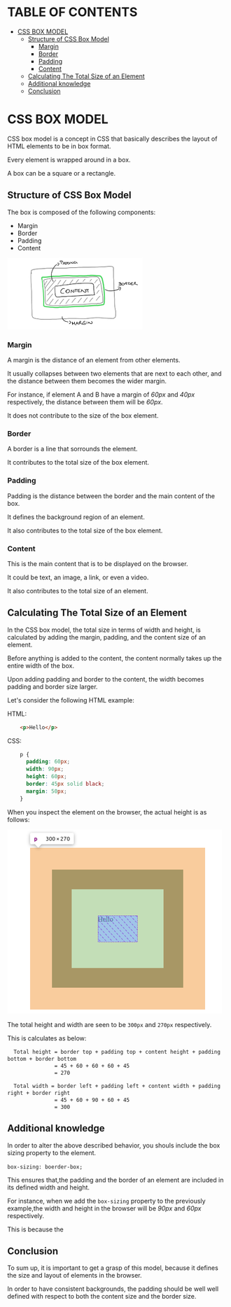 # TABLE OF CONTENTS
- [CSS BOX MODEL](#css-box-model)
  - [Structure of CSS Box Model](#structure-of-css-box-model)
    - [Margin](#margin)
    - [Border](#border)
    - [Padding](#padding)
    - [Content](#content)
  - [Calculating The Total Size of an Element](#calculating-the-total-size-of-an-element)
  - [Additional knowledge](#additional-knowledge)
  - [Conclusion](#conclusion)

<!-- END doctoc generated TOC please keep comment here to allow auto update -->

# CSS BOX MODEL
  CSS box model is a concept in CSS that basically describes the layout of HTML elements to be in box format.    

  Every element is wrapped around in a box.   

  A box can be a square or a rectangle.
## Structure of CSS Box Model
The box is composed of the following components: 
- Margin
- Border
- Padding
- Content

![A picture showing the structure of the CSS box model](./assets/box_structure.png)

### Margin
A margin is the distance of an element from other elements.   
  
It usually collapses between two elements that are next to each other, and the distance between them becomes the wider margin.  

For instance, if element A and B have a margin of _60px_ and _40px_ respectively, the distance between them will be _60px_.  

It does not contribute to the size of the box element.
### Border
A border is a line that sorrounds the element.  

It contributes to the total size of the box element.
### Padding
Padding is the distance between the border and the main content of the box.  

It defines the background region of an element.  

It also contributes to the total size of the box element.
### Content
This is the main content that is to be displayed on the browser. 

It could be text, an image, a link, or even a video.  

It also contributes to the total size of an element.

## Calculating The Total Size of an Element
In the CSS box model, the total size in terms of width and height, is calculated by adding the margin, padding, and the content size of an element.  
  
Before anything is added to the content, the content normally takes up the entire width of the box.  
   
Upon adding padding and border to the content, the width becomes padding and border size larger.  
     
Let's consider the following HTML example: 

HTML:
```html 
    <p>Hello</p>
```

CSS:

```css
    p {
      padding: 60px;
      width: 90px;
      height: 60px;
      border: 45px solid black;
      margin: 50px;
    }
```

When you inspect the element on the browser, the actual height is as follows:

![A picture showing the actual height on the browser](./assets/totao_size.png)

The total height and width are seen to be ```300px``` and ```270px``` respectively. 

This is calculates as below:
```
  Total height = border top + padding top + content height + padding bottom + border bottom
               = 45 + 60 + 60 + 60 + 45
               = 270
```
```
  Total width = border left + padding left + content width + padding right + border right
               = 45 + 60 + 90 + 60 + 45
               = 300
```
## Additional knowledge
In order to alter the above described behavior, you shouls include the box sizing property to the element.  

```box-sizing: boerder-box;```

This ensures that,the padding and the border of an element are included in its defined width and height.  

For instance, when we add the ```box-sizing``` property to the previously example,the width and height in the browser will be *90px* and *60px* respectively.  

This is because the 

## Conclusion
To sum up, it is important to get a grasp of this model, because it defines the size and layout of elements in the browser.  

In order to have consistent backgrounds, the padding should be well well defined with respect to both the content size and the border size.
